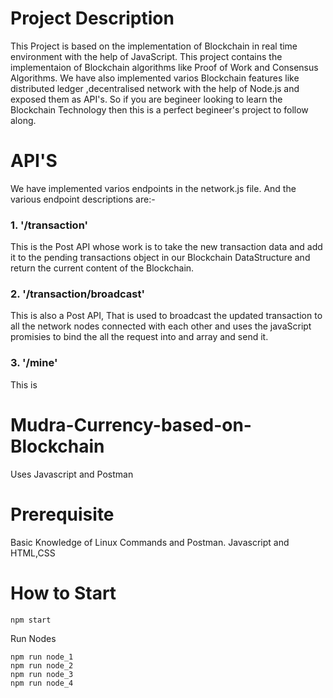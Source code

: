 # Project Description
This Project is based on the implementation of Blockchain in real time environment with the help of JavaScript. This project contains the implementaion of Blockchain algorithms like Proof of Work and Consensus Algorithms. We have also implemented varios Blockchain features like distributed ledger ,decentralised network with the help of Node.js and exposed them as API's. So if you are begineer looking to learn the Blockchain Technology then this is a perfect begineer's project to follow along.

# API'S
We have implemented varios endpoints in the network.js file. And the various endpoint descriptions are:-
### 1. '/transaction'
This is the Post API whose work is to take the new transaction data and add it to the pending transactions object in our Blockchain DataStructure and return the current content of the Blockchain.
### 2. '/transaction/broadcast'
This is also a Post API, That is used to broadcast the updated transaction to all the network nodes connected with each other and uses the javaScript promisies to bind the all the request into and array and send it.
### 3. '/mine' 
This is 
# Mudra-Currency-based-on-Blockchain
Uses Javascript and Postman

# Prerequisite
  Basic Knowledge of Linux Commands and Postman.
  Javascript and HTML,CSS


# How to Start 
  ```
  npm start
  ```
  Run Nodes 
  ```
  npm run node_1
  npm run node_2
  npm run node_3
  npm run node_4
  ```
  
 




 
